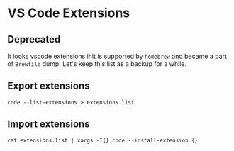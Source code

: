 # VS Code Extensions

## Deprecated

It looks vscode extensions init is supported by `homebrew` and became a part of `Brewfile` dump.
Let's keep this list as a backup for a while.

## Export extensions

```shell
code --list-extensions > extensions.list
```

## Import extensions

```shell
cat extensions.list | xargs -I{} code --install-extension {}
```
